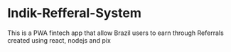 # Indik-Refferal-System
This is a PWA fintech app that allow Brazil users to earn through Referrals created using react, nodejs and pix

